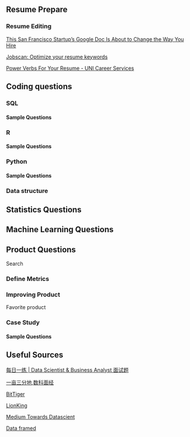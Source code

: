 ## Resume Prepare
### Resume Editing
[This San Francisco Startup’s Google Doc Is About to Change the Way You Hire](https://gusto.com/framework/business-secrets/highrise-role-doc/)

[Jobscan: Optimize your resume keywords](https://www.jobscan.co/)

[Power Verbs For Your Resume - UNI Career Services](https://careerservices.uni.edu/sites/default/files/docs/resume_verbs.pdf)


## Coding questions
### SQL

#### Sample Questions

### R

#### Sample Questions
### Python

#### Sample Questions

### Data structure

## Statistics Questions

## Machine Learning Questions

## Product Questions
Search 
### Define Metrics
### Improving Product
Favorite product
### Case Study
#### Sample Questions

## Useful Sources
[每日一练 | Data Scientist & Business Analyst 面试题](http://weixin.sogou.com/weixin?type=2&s_from=input&query=Data+Scientist+%26+Business+Analyst+%E9%9D%A2%E8%AF%95%E9%A2%98+103&ie=utf8&_sug_=n&_sug_type_=&w=01019900&sut=159&sst0=1523543231745&lkt=2%2C1523543231587%2C1523543231643)

[一亩三分地,数科面经](http://www.1point3acres.com/bbs/forum-259-1.html)

[BitTiger](http://blog.bittiger.io/)

[LionKing](http://www.dscademy.com/)

[Medium Towards Datascient](https://medium.com/towards-data-science/data-science/home)

[Data framed](https://www.datacamp.com/community/podcast)
